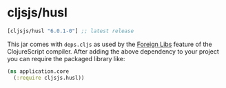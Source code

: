 # cljsjs/husl

[](dependency)
```clojure
[cljsjs/husl "6.0.1-0"] ;; latest release
```
[](/dependency)

This jar comes with `deps.cljs` as used by the [Foreign Libs][flibs] feature
of the ClojureScript compiler. After adding the above dependency to your project
you can require the packaged library like:

```clojure
(ns application.core
  (:require cljsjs.husl))
```

[flibs]: https://github.com/clojure/clojurescript/wiki/Packaging-Foreign-Dependencies
